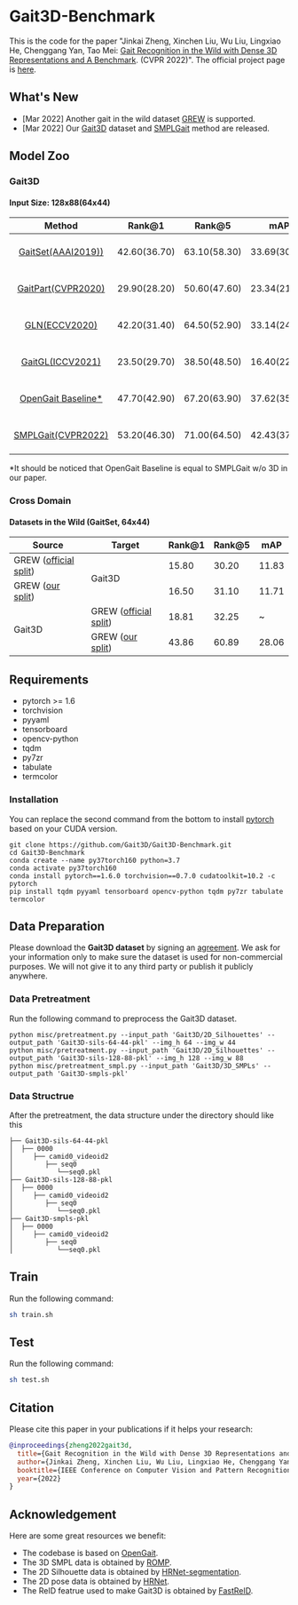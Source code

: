 # Gait3D-Benchmark
This is the code for the paper "Jinkai Zheng, Xinchen Liu, Wu Liu, Lingxiao He, Chenggang Yan, Tao Mei: [Gait Recognition in the Wild with Dense 3D Representations and A Benchmark](https://gait3d.github.io). (CVPR 2022)". The official project page is [here](https://gait3d.github.io/).


## What's New
 - [Mar 2022] Another gait in the wild dataset [GREW](https://www.grew-benchmark.org/) is supported.
 - [Mar 2022] Our [Gait3D](https://gait3d.github.io) dataset and [SMPLGait](https://gait3d.github.io) method are released.


## Model Zoo
### Gait3D
#### Input Size: 128x88(64x44)

| Method | Rank@1 | Rank@5 | mAP | mINP | download |
| :---: | :---: | :---: |:---: | :---: | :---: |
| [GaitSet(AAAI2019))](https://arxiv.org/pdf/1811.06186.pdf) | 42.60(36.70) | 63.10(58.30) | 33.69(30.01) | 19.69(17.30) | [model-128](https://github.com/Gait3D/Gait3D-Benchmark/releases/download/v0.1/128pixel-GaitSet-180000.pt)([model-64](https://github.com/Gait3D/Gait3D-Benchmark/releases/download/v0.1/64pixel-GaitSet-180000.pt)) |
| [GaitPart(CVPR2020)](http://home.ustc.edu.cn/~saihui/papers/cvpr2020_gaitpart.pdf) | 29.90(28.20) | 50.60(47.60) | 23.34(21.58) | 13.15(12.36) | [model-128](https://github.com/Gait3D/Gait3D-Benchmark/releases/download/v0.1/128pixel-GaitPart-180000.pt)([model-64](https://github.com/Gait3D/Gait3D-Benchmark/releases/download/v0.1/64pixel-GaitPart-180000.pt)) |
| [GLN(ECCV2020)](http://home.ustc.edu.cn/~saihui/papers/eccv2020_gln.pdf) | 42.20(31.40) | 64.50(52.90) | 33.14(24.74) | 19.56(13.58) | [model-128](https://github.com/Gait3D/Gait3D-Benchmark/releases/download/v0.1/128pixel-GLN_P2-180000.pt)([model-64](https://github.com/Gait3D/Gait3D-Benchmark/releases/download/v0.1/64pixel-GLN_P2-180000.pt)) |
| [GaitGL(ICCV2021)](https://openaccess.thecvf.com/content/ICCV2021/papers/Lin_Gait_Recognition_via_Effective_Global-Local_Feature_Representation_and_Local_Temporal_ICCV_2021_paper.pdf) | 23.50(29.70)| 38.50(48.50) | 16.40(22.29) | 9.20(13.26) | [model-128](https://github.com/Gait3D/Gait3D-Benchmark/releases/download/v0.1/128pixel-GaitGL-180000.pt)([model-64](https://github.com/Gait3D/Gait3D-Benchmark/releases/download/v0.1/64pixel-GaitGL-180000.pt)) |
| [OpenGait Baseline*](https://github.com/ShiqiYu/OpenGait) | 47.70(42.90) | 67.20(63.90) | 37.62(35.19) | 22.24(20.83) | [model-128](https://github.com/Gait3D/Gait3D-Benchmark/releases/download/v0.1/128pixel-Baseline-180000.pt)([model-64](https://github.com/Gait3D/Gait3D-Benchmark/releases/download/v0.1/64pixel-Baseline-180000.pt)) |
| [SMPLGait(CVPR2022)](https://gait3d.github.io) | 53.20(46.30) | 71.00(64.50) | 42.43(37.16) | 25.97(22.23) | [model-128](https://github.com/Gait3D/Gait3D-Benchmark/releases/download/v0.1/128pixel-SMPLGait_128pixel-180000.pt)([model-64](https://github.com/Gait3D/Gait3D-Benchmark/releases/download/v0.1/64pixel-SMPLGait_64pixel-180000.pt)) |

*It should be noticed that OpenGait Baseline is equal to SMPLGait w/o 3D in our paper.

### Cross Domain 
#### Datasets in the Wild (GaitSet, 64x44)

<table class="tg">
<thead>
  <tr>
    <th class="tg-c3ow">Source</th>
    <th class="tg-c3ow">Target</th>
    <th class="tg-c3ow">Rank@1</th>
    <th class="tg-c3ow">Rank@5</th>
    <th class="tg-c3ow">mAP</th>
  </tr>
</thead>
<tbody>
  <tr>
    <td class="tg-c3ow">GREW (<a href="https://github.com/Gait3D/Gait3D-Benchmark/blob/main/misc/partitions/GREW_office_split.json">official split</a>)</td>
    <td class="tg-c3ow" rowspan="2">Gait3D</td>
    <td class="tg-c3ow">15.80   </td>
    <td class="tg-c3ow">30.20   </td>
    <td class="tg-c3ow">11.83   </td>
  </tr>
  <tr>
    <td class="tg-c3ow">GREW (<a href="https://github.com/Gait3D/Gait3D-Benchmark/blob/main/misc/partitions/GREW_our_split.json">our split</a>)</td>
    <td class="tg-c3ow">16.50   </td>
    <td class="tg-c3ow">31.10   </td>
    <td class="tg-c3ow">11.71   </td>
  </tr>
  <tr>
    <td class="tg-c3ow" rowspan="2">Gait3D</td>
    <td class="tg-c3ow">GREW   (<a href="https://github.com/Gait3D/Gait3D-Benchmark/blob/main/misc/partitions/GREW_office_split.json">official split</a>)</td>
    <td class="tg-c3ow">18.81   </td>
    <td class="tg-c3ow">32.25   </td>
    <td class="tg-c3ow">~</td>
  </tr>
  <tr>
    <td class="tg-c3ow">GREW (<a href="https://github.com/Gait3D/Gait3D-Benchmark/blob/main/misc/partitions/GREW_our_split.json">our split</a>)</td>
    <td class="tg-c3ow">43.86   </td>
    <td class="tg-c3ow">60.89   </td>
    <td class="tg-c3ow">28.06   </td>
  </tr>
</tbody>
</table>


## Requirements
- pytorch >= 1.6
- torchvision
- pyyaml
- tensorboard
- opencv-python
- tqdm
- py7zr
- tabulate
- termcolor

### Installation
You can replace the second command from the bottom to install
[pytorch](https://pytorch.org/get-started/previous-versions/#v110) 
based on your CUDA version.
```
git clone https://github.com/Gait3D/Gait3D-Benchmark.git
cd Gait3D-Benchmark
conda create --name py37torch160 python=3.7
conda activate py37torch160
conda install pytorch==1.6.0 torchvision==0.7.0 cudatoolkit=10.2 -c pytorch
pip install tqdm pyyaml tensorboard opencv-python tqdm py7zr tabulate termcolor
```


## Data Preparation
Please download the **Gait3D dataset** by signing an [agreement](https://gait3d.github.io/resources/AgreementForGait3D.pdf). We ask for your information only to make sure the dataset is used for non-commercial purposes. We will not give it to any third party or publish it publicly anywhere.

### Data Pretreatment
Run the following command to preprocess the Gait3D dataset.
```
python misc/pretreatment.py --input_path 'Gait3D/2D_Silhouettes' --output_path 'Gait3D-sils-64-44-pkl' --img_h 64 --img_w 44
python misc/pretreatment.py --input_path 'Gait3D/2D_Silhouettes' --output_path 'Gait3D-sils-128-88-pkl' --img_h 128 --img_w 88
python misc/pretreatment_smpl.py --input_path 'Gait3D/3D_SMPLs' --output_path 'Gait3D-smpls-pkl'
```

### Data Structrue
After the pretreatment, the data structure under the directory should like this
```
├── Gait3D-sils-64-44-pkl
│  ├── 0000
│     ├── camid0_videoid2
│        ├── seq0
│           └──seq0.pkl
├── Gait3D-sils-128-88-pkl
│  ├── 0000
│     ├── camid0_videoid2
│        ├── seq0
│           └──seq0.pkl
├── Gait3D-smpls-pkl
│  ├── 0000
│     ├── camid0_videoid2
│        ├── seq0
│           └──seq0.pkl
```


## Train
Run the following command:
```bash
sh train.sh
```

## Test
Run the following command:
```bash
sh test.sh
```



## Citation
Please cite this paper in your publications if it helps your research:

```BibTeX
@inproceedings{zheng2022gait3d,
  title={Gait Recognition in the Wild with Dense 3D Representations and A Benchmark},
  author={Jinkai Zheng, Xinchen Liu, Wu Liu, Lingxiao He, Chenggang Yan, Tao Mei},
  booktitle={IEEE Conference on Computer Vision and Pattern Recognition (CVPR)},
  year={2022}
}
```

## Acknowledgement
Here are some great resources we benefit:

- The codebase is based on [OpenGait](https://github.com/ShiqiYu/OpenGait).
- The 3D SMPL data is obtained by [ROMP](https://github.com/Arthur151/ROMP).
- The 2D Silhouette data is obtained by [HRNet-segmentation](https://github.com/HRNet/HRNet-Semantic-Segmentation).
- The 2D pose data is obtained by [HRNet](https://github.com/HRNet/HRNet-Human-Pose-Estimation).
- The ReID featrue used to make Gait3D is obtained by [FastReID](https://github.com/JDAI-CV/fast-reid).
